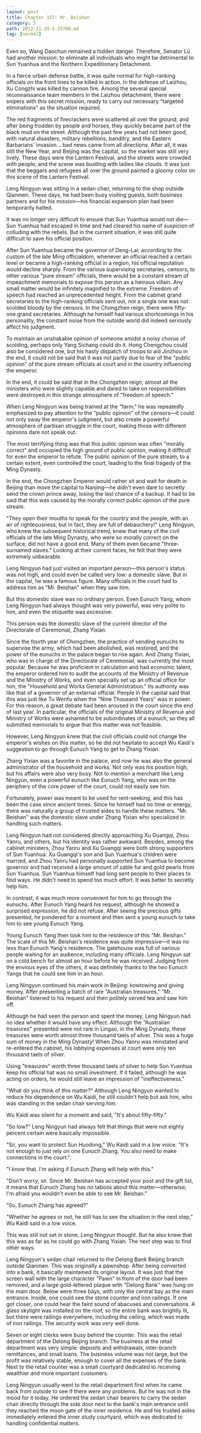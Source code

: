 ```yaml
---
layout: post
title: Chapter 337: Mr. Beishan
category: 5
path: 2012-11-29-5-33700.md
tag: [normal]
---
```


Even so, Wang Daochun remained a hidden danger. Therefore, Senator Lü had another mission: to eliminate all individuals who might be detrimental to Sun Yuanhua and the Northern Expeditionary Detachment.

In a fierce urban defense battle, it was quite normal for high-ranking officials on the front lines to be killed in action. In the defense of Laizhou, Xu Congzhi was killed by cannon fire. Among the several special reconnaissance team members in the Laizhou detachment, there were snipers with this secret mission, ready to carry out necessary "targeted eliminations" as the situation required.

The red fragments of firecrackers were scattered all over the ground, and after being trodden by people and horses, they quickly became part of the black mud on the street. Although the past few years had not been good, with natural disasters, military rebellions, banditry, and the Eastern Barbarians' invasion... bad news came from all directions. After all, it was still the New Year, and Beijing was the capital, so the market was still very lively. These days were the Lantern Festival, and the streets were crowded with people, and the scene was bustling with ladies like clouds. It was just that the beggars and refugees all over the ground painted a gloomy color on this scene of the Lantern Festival.

Leng Ningyun was sitting in a sedan chair, returning to the shop outside Qianmen. These days, he had been busy visiting guests, both business partners and for his mission—his financial expansion plan had been temporarily halted.

It was no longer very difficult to ensure that Sun Yuanhua would not die—Sun Yuanhua had escaped in time and had cleared his name of suspicion of colluding with the rebels. But in the current situation, it was still quite difficult to save his official position.

After Sun Yuanhua became the governor of Deng-Lai, according to the custom of the late Ming officialdom, whenever an official reached a certain level or became a high-ranking official in a region, his official reputation would decline sharply. From the various supervising secretaries, censors, to other various "pure stream" officials, there would be a constant stream of impeachment memorials to expose this person as a heinous villain. Any small matter would be infinitely magnified to the extreme. Freedom of speech had reached an unprecedented height. From the cabinet grand secretaries to the high-ranking officials sent out, not a single one was not scolded bloody by the censors. In the Chongzhen reign, there were fifty-one grand secretaries. Although he himself had various shortcomings in his personality, the constant noise from the outside world did indeed seriously affect his judgment.

To maintain an unshakable opinion of someone amidst a noisy chorus of scolding, perhaps only Yang Sichang could do it. Hong Chengchou could also be considered one, but his hasty dispatch of troops to aid Jinzhou in the end, it could not be said that it was not partly due to fear of the "public opinion" of the pure stream officials at court and in the country influencing the emperor.

In the end, it could be said that in the Chongzhen reign, almost all the ministers who were slightly capable and dared to take on responsibilities were destroyed in this strange atmosphere of "freedom of speech."

When Leng Ningyun was being trained at the "farm," he was repeatedly emphasized to pay attention to the "public opinion" of the censors—it could not only sway the emperor's judgment, but also create a powerful atmosphere of partisan struggle in the court, making those with different opinions dare not speak out.

The most terrifying thing was that this public opinion was often "morally correct" and occupied the high ground of public opinion, making it difficult for even the emperor to refute. The public opinion of the pure stream, to a certain extent, even controlled the court, leading to the final tragedy of the Ming Dynasty.

In the end, the Chongzhen Emperor would rather sit and wait for death in Beijing than move the capital to Nanjing—he didn't even dare to secretly send the crown prince away, losing the last chance of a backup. It had to be said that this was caused by the morally correct public opinion of the pure stream.

"They open their mouths to speak for the country and the people, with an air of righteousness, but in fact, they are full of debauchery!" Leng Ningyun, who knew the subsequent historical trend, knew that many of the civil officials of the late Ming Dynasty, who were so morally correct on the surface, did not have a good end. Many of them even became "three-surnamed slaves." Looking at their current faces, he felt that they were extremely unbearable.

Leng Ningyun had just visited an important person—this person's status was not high, and could even be called very low: a domestic slave. But in the capital, he was a famous figure. Many officials in the court had to address him as "Mr. Beishan" when they saw him.

But this domestic slave was no ordinary person. Even Eunuch Yang, whom Leng Ningyun had always thought was very powerful, was very polite to him, and even the etiquette was excessive.

This person was the domestic slave of the current director of the Directorate of Ceremonial, Zhang Yixian.

Since the fourth year of Chongzhen, the practice of sending eunuchs to supervise the army, which had been abolished, was restored, and the power of the eunuchs in the palace began to rise again. And Zhang Yixian, who was in charge of the Directorate of Ceremonial, was currently the most popular. Because he was proficient in calculation and had economic talent, the emperor ordered him to audit the accounts of the Ministry of Revenue and the Ministry of Works, and even specially set up an official office for him, the "Household and Works General Administration." Its authority was like that of a governor of an external official. People in the capital said that this was just like Tu Wenfu when the "Nine Thousand Years" was in power. For this reason, a great debate had been aroused in the court since the end of last year. In particular, the officials of the original Ministry of Revenue and Ministry of Works were ashamed to be subordinates of a eunuch, so they all submitted memorials to argue that this matter was not feasible.

However, Leng Ningyun knew that the civil officials could not change the emperor's wishes on this matter, so he did not hesitate to accept Wu Kaidi's suggestion to go through Eunuch Yang to get to Zhang Yixian.

Zhang Yixian was a favorite in the palace, and now he was also the general administrator of the household and works. Not only was his position high, but his affairs were also very busy. Not to mention a merchant like Leng Ningyun, even a powerful eunuch like Eunuch Yang, who was on the periphery of the core power of the court, could not easily see him.

Fortunately, power was meant to be used for rent-seeking, and this has been the case since ancient times. Since he himself had no time or energy, there was naturally a group of trusted aides to handle these matters. "Mr. Beishan" was the domestic slave under Zhang Yixian who specialized in handling such matters.

Leng Ningyun had not considered directly approaching Xu Guangqi, Zhou Yanru, and others, but his identity was rather awkward. Besides, among the cabinet ministers, Zhou Yanru and Xu Guangqi were both strong supporters of Sun Yuanhua. Xu Guangqi's son and Sun Yuanhua's children were married, and Zhou Yanru had personally supported Sun Yuanhua to become governor and had received a large amount of sable fur and gold pearls from Sun Yuanhua. Sun Yuanhua himself had long sent people to their places to find ways. He didn't need to spend too much effort. It was better to secretly help him.

In contrast, it was much more convenient for him to go through the eunuchs. After Eunuch Yang heard his request, although he showed a surprised expression, he did not refuse. After seeing the precious gifts presented, he pondered for a moment and then sent a young eunuch to take him to see young Eunuch Yang.

Young Eunuch Yang then took him to the residence of this "Mr. Beishan." The scale of this Mr. Beishan's residence was quite impressive—it was no less than Eunuch Yang's residence. The gatehouse was full of various people waiting for an audience, including many officials. Leng Ningyun sat on a cold bench for almost an hour before he was received. Judging from the envious eyes of the others, it was definitely thanks to the two Eunuch Yangs that he could see him in an hour.

Leng Ningyun continued his main work in Beijing: kowtowing and giving money. After presenting a batch of rare "Australian treasures," "Mr. Beishan" listened to his request and then politely served tea and saw him off.

Although he had seen the person and spent the money, Leng Ningyun had no idea whether it would have any effect. Although the "Australian treasures" presented were not rare in Lingao, in the Ming Dynasty, these treasures were worth almost three thousand taels of silver. This was a huge sum of money in the Ming Dynasty! When Zhou Yanru was reinstated and re-entered the cabinet, his lobbying expenses at court were only ten thousand taels of silver.

Using "treasures" worth three thousand taels of silver to help Sun Yuanhua keep his official hat was no small investment. If it failed, although he was acting on orders, he would still leave an impression of "ineffectiveness."

"What do you think of this matter?" Although Leng Ningyun wanted to reduce his dependence on Wu Kaidi, he still couldn't help but ask him, who was standing in the sedan chair serving him.

Wu Kaidi was silent for a moment and said, "It's about fifty-fifty."

"So low?" Leng Ningyun had always felt that things that were not eighty percent certain were basically impossible.

"Sir, you want to protect Sun Huodong," Wu Kaidi said in a low voice. "It's not enough to just rely on one Eunuch Zhang. You also need to make connections in the court."

"I know that. I'm asking if Eunuch Zhang will help with this."

"Don't worry, sir. Since Mr. Beishan has accepted your post and the gift list, it means that Eunuch Zhang has no taboos about this matter—otherwise, I'm afraid you wouldn't even be able to see Mr. Beishan."

"So, Eunuch Zhang has agreed?"

"Whether he agrees or not, he still has to see the situation in the next step," Wu Kaidi said in a low voice.

This was still not set in stone, Leng Ningyun thought. But he also knew that this was as far as he could go with Zhang Yixian. The next step was to find other ways.

Leng Ningyun's sedan chair returned to the Delong Bank Beijing branch outside Qianmen. This was originally a pawnshop. After being converted into a bank, it basically maintained its original layout. It was just that the screen wall with the large character "Pawn" in front of the door had been removed, and a large gold-lettered plaque with "Delong Bank" was hung on the main door. Below were three bays, with only the central bay as the main entrance. Inside, one could see the stone counter and iron railings. If one got closer, one could hear the faint sound of abacuses and conversations. A glass skylight was installed on the roof, so the entire bank was brightly lit, but there were railings everywhere, including the ceiling, which was made of iron railings. The security work was very well done.

Seven or eight clerks were busy behind the counter. This was the retail department of the Delong Beijing branch. The business at the retail department was very simple: deposits and withdrawals, inter-branch remittances, and small loans. The business volume was not large, but the profit was relatively stable, enough to cover all the expenses of the bank. Next to the retail counter was a small courtyard dedicated to receiving wealthier and more important customers.

Leng Ningyun usually went to the retail department first when he came back from outside to see if there were any problems. But he was not in the mood for it today. He ordered the sedan chair bearers to carry the sedan chair directly through the side door next to the bank's main entrance until they reached the moon gate of the inner residence. He and his trusted aides immediately entered the inner study courtyard, which was dedicated to handling confidential matters.